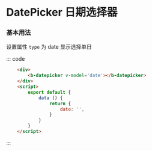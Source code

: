 # DatePicker 日期选择器

### 基本用法

设置属性 `type` 为 date 显示选择单日

<div class='example'>
    <div class='example-box'>
        <calendar-picker type='daterange'></calendar-picker>
    </div>

::: code
```html
    <div>
        <b-datepicker v-model='date'></b-datepicker>
    </div>
    <script>
        export default {
            data () {
                return {
                    date: '',
                }
            }
        }
    </script>
```
:::
</div>
